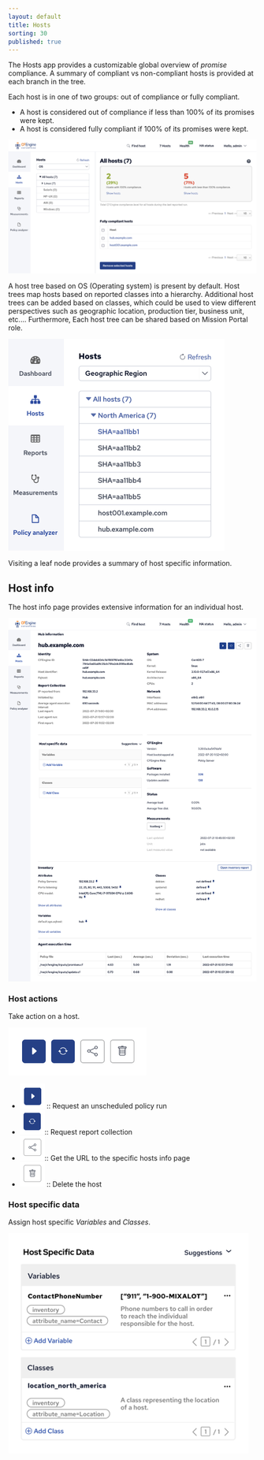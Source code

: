 ```yaml
---
layout: default
title: Hosts
sorting: 30
published: true
---
```


The Hosts app provides a customizable global overview of _promise_ compliance. A summary of compliant vs non-compliant hosts is provided at each branch in the tree.

Each host is in one of two groups: out of compliance or fully compliant.

* A host is considered out of compliance if less than 100% of its promises were kept.
* A host is considered fully compliant if 100% of its promises were kept.

<img src="Hosts-app-overview.png" alt="Hosts app overview" width="700px">

A host tree based on OS (Operating system) is present by default. Host trees map hosts based on reported classes into a hierarchy. Additional host trees can be added based on classes, which could be used to view different perspectives such as geographic location, production tier, business unit, etc.... Furthermore, Each host tree can be shared based on Mission Portal role.

<img src="Hosts-app-custom-tree-geographic-region.png" alt="Hosts app custom tree for geographic region" width="439px">

Visiting a leaf node provides a summary of host specific information.

## Host info

The host info page provides extensive information for an individual host.

<img src="Host-info-page.png" alt="Host info page" width="700px">

### Host actions

Take action on a host.

<img src="host-action-buttons.png" alt="Host action buttons" width="280px">

* <img src="host-info-run-agent.png" alt="Run agent" width="50px"> :: Request an unscheduled policy run
* <img src="host-info-collect-reports.png" alt="Collect reports" width="50px">:: Request report collection
* <img src="host-info-get-url.png" alt="Get URL" width="50px">:: Get the URL to the specific hosts info page
* <img src="host-info-delete-host.png" alt="Delete host" width="50px"> :: Delete the host

### Host specific data

Assign host specific _Variables_ and _Classes_.

<img src="host-specific-data.png" alt="Host specific data" width="488px">

